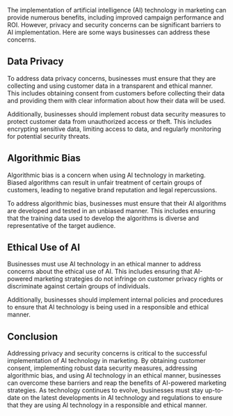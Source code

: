 
The implementation of artificial intelligence (AI) technology in marketing can provide numerous benefits, including improved campaign performance and ROI. However, privacy and security concerns can be significant barriers to AI implementation. Here are some ways businesses can address these concerns.

Data Privacy
------------

To address data privacy concerns, businesses must ensure that they are collecting and using customer data in a transparent and ethical manner. This includes obtaining consent from customers before collecting their data and providing them with clear information about how their data will be used.

Additionally, businesses should implement robust data security measures to protect customer data from unauthorized access or theft. This includes encrypting sensitive data, limiting access to data, and regularly monitoring for potential security threats.

Algorithmic Bias
----------------

Algorithmic bias is a concern when using AI technology in marketing. Biased algorithms can result in unfair treatment of certain groups of customers, leading to negative brand reputation and legal repercussions.

To address algorithmic bias, businesses must ensure that their AI algorithms are developed and tested in an unbiased manner. This includes ensuring that the training data used to develop the algorithms is diverse and representative of the target audience.

Ethical Use of AI
-----------------

Businesses must use AI technology in an ethical manner to address concerns about the ethical use of AI. This includes ensuring that AI-powered marketing strategies do not infringe on customer privacy rights or discriminate against certain groups of individuals.

Additionally, businesses should implement internal policies and procedures to ensure that AI technology is being used in a responsible and ethical manner.

Conclusion
----------

Addressing privacy and security concerns is critical to the successful implementation of AI technology in marketing. By obtaining customer consent, implementing robust data security measures, addressing algorithmic bias, and using AI technology in an ethical manner, businesses can overcome these barriers and reap the benefits of AI-powered marketing strategies. As technology continues to evolve, businesses must stay up-to-date on the latest developments in AI technology and regulations to ensure that they are using AI technology in a responsible and ethical manner.
